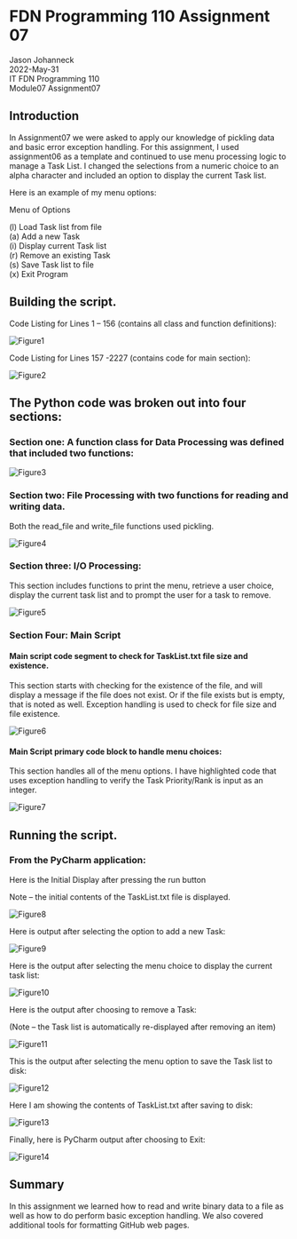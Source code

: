 # FDN Programming 110 Assignment 07

Jason Johanneck  
2022-May-31  
IT FDN Programming 110  
Module07 Assignment07  

## Introduction
In Assignment07 we were asked to apply our knowledge of pickling data and basic error exception handling. For this assignment, I used assignment06 as a template and continued to use menu processing logic to manage a Task List.  I changed the selections from a numeric choice to an alpha character and included an option to display the current Task list.

Here is an example of my menu options:  

Menu of Options  

(l) Load Task list from file  
(a) Add a new Task  
(i) Display current Task list  
(r) Remove an existing Task  
(s) Save Task list to file  
(x) Exit Program  

## Building the script.  
Code Listing for Lines 1 – 156 (contains all class and function definitions):

![Figure1](Figure1.png "Figure 1 - Code Listing for Classes & Functions")

Code Listing for Lines 157 -2227  (contains code for main section):

![Figure2](Figure2.png "Figure 2 - Code Listing for Main Section")


## The Python code was broken out into four sections:

### Section one: A function class for Data Processing was defined that included two functions:  

![Figure3](Figure3.png "Figure 3- Processor Class with four functions")


### Section two: File Processing with two functions for reading and writing data.

Both the read_file and write_file functions used pickling.  

![Figure4](Figure4.png "Figure 4- File Processing Functions")


### Section three: I/O Processing:

This section includes functions to print the menu, retrieve a user choice, display the current task list and to prompt the user for a task to remove.  

![Figure5](Figure5.png "Figure 5 - IO Processing")


### Section Four: Main Script  

#### Main script code segment to check for TaskList.txt file size and existence.  

This section starts with checking for the existence of the file, and will display a message if the file does not exist.
Or if the file exists but is empty, that is noted as well.  Exception handling is used to check for file size and file existence.

![Figure6](/docs/Figure6.png "Figure 6 - Exception Handling to check file size and existence")

####  Main Script primary code block to handle menu choices:  

This section handles all of the menu options.  I have highlighted code that uses exception handling to verify the Task Priority/Rank is input as an integer.

![Figure7](Figure7.png "Figure 7  -Main Loop to process menu selections")

## Running the script.
### From the PyCharm application:

Here is the Initial Display after pressing the run button

Note – the initial contents of the TaskList.txt file is displayed.  

![Figure8](Figure8.png "Figure 8 - Pycharm output for Initial Display")

Here is output after selecting the option to add a new Task:  

![Figure9](Figure9.png "Figure 9 - Pycharm Output to Add Task")

Here is the output after selecting the menu choice to display the current task list:  

![Figure10](Figure10.png "Figure 10 - Pycharm output to Display Current Task list")
 

Here is the output after choosing to remove a Task: 

(Note – the Task list is automatically re-displayed after removing an item)    

![Figure11](Figure11.png "Figure 11 - Pycharm Output for Removing a Task")

This is the output after selecting the menu option to save the Task list to disk:  

![Figure12](Figure12.png "Figure 12 - Pycharm Output to Save Task list to disk")
 

Here I am showing the contents of TaskList.txt after saving to disk:  

![Figure13](Figure13.png "Figure 13- Contents of TaskList.txt after Menu Option 4 selected")

 
Finally, here is PyCharm output after choosing to Exit:  

![Figure14](Figure14.png "Figure 14 - PyCharm output when exiting program")
 

## Summary

In this assignment we learned how to read and write binary data to a file as well as how to do perform basic exception handling.  We also covered additional tools for formatting GitHub web pages.
